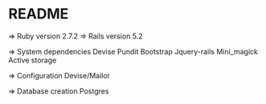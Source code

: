# README

=> Ruby version
  2.7.2
=> Rails version
  5.2

=> System dependencies
  Devise
  Pundit
  Bootstrap
  Jquery-rails
  Mini_magick
  Active storage

=> Configuration
  Devise/Mailor

=> Database creation
  Postgres
